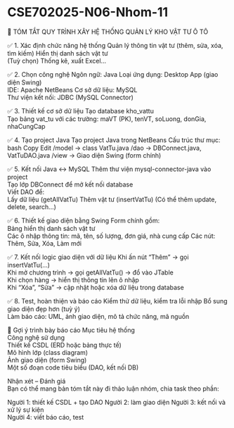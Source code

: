 # CSE702025-N06-Nhom-11
🧭 TÓM TẮT QUY TRÌNH XÂY HỆ THỐNG QUẢN LÝ KHO VẬT TƯ Ô TÔ

  ✅ 1. Xác định chức năng hệ thống
    Quản lý thông tin vật tư (thêm, sửa, xóa, tìm kiếm)
    Hiển thị danh sách vật tư    
    (Tuỳ chọn) Thống kê, xuất Excel...
    
  ✅ 2. Chọn công nghệ
    Ngôn ngữ: Java
    Loại ứng dụng: Desktop App (giao diện Swing)  
    IDE: Apache NetBeans
    Cơ sở dữ liệu: MySQL    
    Thư viện kết nối: JDBC (MySQL Connector)
    
  ✅ 3. Thiết kế cơ sở dữ liệu
  Tạo database kho_vattu  
  Tạo bảng vat_tu với các trường: 
  maVT (PK), tenVT, soLuong, donGia, nhaCungCap
  
  ✅ 4. Tạo project Java
  Tạo project Java trong NetBeans 
  Cấu trúc thư mục:
  bash
  Copy
  Edit
  /model      → class VatTu.java
  /dao        → DBConnect.java, VatTuDAO.java
  /view       → Giao diện Swing (form chính)
  
  ✅ 5. Kết nối Java ↔ MySQL
  Thêm thư viện mysql-connector-java vào project  
  Tạo lớp DBConnect để mở kết nối database  
  Viết DAO để:  
  Lấy dữ liệu (getAllVatTu) 
  Thêm vật tư (insertVatTu) 
  (Có thể thêm update, delete, search...)
  
  ✅ 6. Thiết kế giao diện bằng Swing
  Form chính gồm:  
  Bảng hiển thị danh sách vật tư  
  Các ô nhập thông tin: mã, tên, số lượng, đơn giá, nhà cung cấp 
  Các nút: Thêm, Sửa, Xóa, Làm mới
  
  ✅ 7. Kết nối logic giao diện với dữ liệu
  Khi ấn nút “Thêm” → gọi insertVatTu(...)  
  Khi mở chương trình → gọi getAllVatTu() → đổ vào JTable  
  Khi chọn hàng → hiển thị thông tin lên ô nhập  
  Khi “Xóa”, “Sửa” → cập nhật hoặc xóa dữ liệu trong database
  
  ✅ 8. Test, hoàn thiện và báo cáo
  Kiểm thử dữ liệu, kiểm tra lỗi nhập 
  Bổ sung giao diện đẹp hơn (tuỳ ý)  
  Làm báo cáo: UML, ảnh giao diện, mô tả chức năng, mã nguồn
  
  📌 Gợi ý trình bày báo cáo
  Mục tiêu hệ thống  
  Công nghệ sử dụng  
  Thiết kế CSDL (ERD hoặc bảng thực tế)  
  Mô hình lớp (class diagram)  
  Ảnh giao diện (form Swing)  
  Một số đoạn code tiêu biểu (DAO, kết nối DB)  
  
  Nhận xét – Đánh giá  
  Bạn có thể mang bản tóm tắt này đi thảo luận nhóm, chia task theo phần: 
  
  Người 1: thiết kế CSDL + tạo DAO 
  Người 2: làm giao diện 
  Người 3: kết nối và xử lý sự kiện  
  Người 4: viết báo cáo, test
